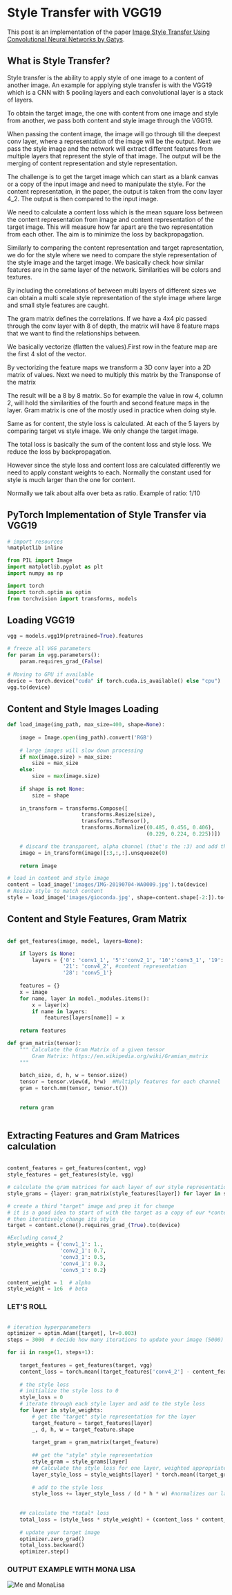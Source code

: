 # Style Transfer with VGG19

This post is an implementation of the paper [Image Style Transfer Using Convolutional Neural Networks by Gatys](https://www.cv-foundation.org/openaccess/content_cvpr_2016/papers/Gatys_Image_Style_Transfer_CVPR_2016_paper.pdf). 

## What is Style Transfer?

Style transfer is the ability to apply style of one image to a content of another image. An example for applying style transfer is with the VGG19 which is a CNN with 5 pooling layers and each convolutional layer is a stack of layers. 

To obtain the target image, the one with content from one image and style from another, we pass both content and style image through the VGG19.

When passing the content image, the image will go through till the deepest conv layer, where a representation of the image will be the output. Next we pass the style image and the network will extract different features from multiple layers that represent the style of that image.
The output will be the merging of content representation and style representation.

The challenge is to get the target image which can start as a blank canvas or a copy of the input image and need to manipulate the style. For the content representation, in the paper, the output is taken from the conv layer 4_2. The output is then compared to the input image.

We need to calculate a content loss which is the mean square loss between the content representation from image and content representation of the target image.
This will measure how far apart are the two representation from each other. The aim is to minimize the loss by backpropagation. 

Similarly to comparing the content representation and target rapresentation, we do for the style where we need to compare the style representation of the style image and the target image. 
We basically check how similar features are in the same layer of the network. Similarities will be colors and textures.

By including the correlations of between multi layers of different sizes we can obtain a multi scale style representation of the style image where large and small style features are caught. 

The gram matrix defines the correlations. 
If we have a 4x4 pic passed through the conv layer with 8 of depth, the matrix will have 8 feature maps that we want to find the relationships between. 

We basically vectorize (flatten the values).First row in the feature map are the first 4 slot of the vector.

By vectorizing the feature maps we transform a 3D conv layer into a 2D matrix of values. Next we need to multiply this matrix by the Transponse of the matrix

The result will be a 8 by 8 matrix. So for example the value in row 4, column 2, will hold the similarities of the fourth and second feature maps in the layer. 
Gram matrix is one of the mostly used in practice when doing style. 

Same as for content, the style loss is calculated. At each of the 5 layers by comparing target vs style image. We only change the target image.

The total loss is basically the sum of the content loss and style loss. We reduce the loss by backpropagation.

However since the style loss and content loss are calculated differently we need to apply constant weights to each. Normally the constant used for style is much larger than the one for content. 

Normally we talk about alfa over beta as ratio.
Example of ratio: 1/10

## PyTorch Implementation of Style Transfer via VGG19
 
```python
# import resources
%matplotlib inline

from PIL import Image
import matplotlib.pyplot as plt
import numpy as np

import torch
import torch.optim as optim
from torchvision import transforms, models
```

## Loading VGG19 

```python
vgg = models.vgg19(pretrained=True).features

# freeze all VGG parameters
for param in vgg.parameters():
    param.requires_grad_(False)
    
# Moving to GPU if available
device = torch.device("cuda" if torch.cuda.is_available() else "cpu")
vgg.to(device)
```

## Content and Style Images Loading

```python
def load_image(img_path, max_size=400, shape=None):
    
    image = Image.open(img_path).convert('RGB')
    
    # large images will slow down processing
    if max(image.size) > max_size:
        size = max_size
    else:
        size = max(image.size)
    
    if shape is not None:
        size = shape
        
    in_transform = transforms.Compose([
                        transforms.Resize(size),
                        transforms.ToTensor(),
                        transforms.Normalize((0.485, 0.456, 0.406), 
                                             (0.229, 0.224, 0.225))])

    # discard the transparent, alpha channel (that's the :3) and add the batch dimension
    image = in_transform(image)[:3,:,:].unsqueeze(0)
    
    return image

# load in content and style image
content = load_image('images/IMG-20190704-WA0009.jpg').to(device)
# Resize style to match content
style = load_image('images/gioconda.jpg', shape=content.shape[-2:]).to(device)

```

## Content and Style Features, Gram Matrix

```python

def get_features(image, model, layers=None):

    if layers is None:
        layers = {'0': 'conv1_1', '5':'conv2_1', '10':'conv3_1', '19': 'conv4_1',
                  '21': 'conv4_2', #content representation
                  '28': 'conv5_1'}
                  
    features = {}
    x = image
    for name, layer in model._modules.items():
        x = layer(x)
        if name in layers:
            features[layers[name]] = x
            
    return features

def gram_matrix(tensor):
    """ Calculate the Gram Matrix of a given tensor 
        Gram Matrix: https://en.wikipedia.org/wiki/Gramian_matrix
    """
    
    batch_size, d, h, w = tensor.size()
    tensor = tensor.view(d, h*w)  #Multiply features for each channel
    gram = torch.mm(tensor, tensor.t())
        
    
    return gram 
    
```

## Extracting Features and Gram Matrices calculation

```python

content_features = get_features(content, vgg)
style_features = get_features(style, vgg)

# calculate the gram matrices for each layer of our style representation
style_grams = {layer: gram_matrix(style_features[layer]) for layer in style_features}

# create a third "target" image and prep it for change
# it is a good idea to start of with the target as a copy of our *content* image
# then iteratively change its style
target = content.clone().requires_grad_(True).to(device)

#Excluding conv4_2
style_weights = {'conv1_1': 1.,
                 'conv2_1': 0.7,
                 'conv3_1': 0.5,
                 'conv4_1': 0.3,
                 'conv5_1': 0.2}

content_weight = 1  # alpha
style_weight = 1e6  # beta

```

### LET'S ROLL

```python

# iteration hyperparameters
optimizer = optim.Adam([target], lr=0.003)
steps = 3000  # decide how many iterations to update your image (5000)

for ii in range(1, steps+1):
    
    target_features = get_features(target, vgg)
    content_loss = torch.mean((target_features['conv4_2'] - content_features['conv4_2'])**2)
    
    # the style loss
    # initialize the style loss to 0
    style_loss = 0
    # iterate through each style layer and add to the style loss
    for layer in style_weights:
        # get the "target" style representation for the layer
        target_feature = target_features[layer]
        _, d, h, w = target_feature.shape
        
        target_gram = gram_matrix(target_feature)
        
        ## get the "style" style representation
        style_gram = style_grams[layer]
        ## Calculate the style loss for one layer, weighted appropriately
        layer_style_loss = style_weights[layer] * torch.mean((target_gram - style_gram)**2)
        
        # add to the style loss
        style_loss += layer_style_loss / (d * h * w) #normalizes our layer style loss
        
        
    ## calculate the *total* loss
    total_loss = (style_loss * style_weight) + (content_loss * content_weight)
    
    # update your target image
    optimizer.zero_grad()
    total_loss.backward()
    optimizer.step()
```
### OUTPUT EXAMPLE WITH MONA LISA
![Me and MonaLisa](/_pics/output.png)


